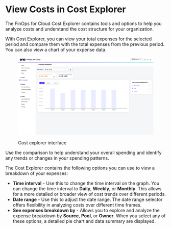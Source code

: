 # View Costs in Cost Explorer

The FinOps for Cloud Cost Explorer contains tools and options to help you analyze costs and understand the cost structure for your organization.&#x20;

With Cost Explorer, you can view your total expenses for the selected period and compare them with the total expenses from the previous period. You can also view a chart of your expense data.

<figure><img src="../../.gitbook/assets/ffc_cost_explorer.png" alt=""><figcaption><p>Cost explorer interface</p></figcaption></figure>

Use the comparison to help understand your overall spending and identify any trends or changes in your spending patterns.

The Cost Explorer contains the following options you can use to view a breakdown of your expenses:

* **Time interval** - Use this to change the time interval on the graph. You can change the time interval to **Daily**, **Weekly**, or **Monthly**. This allows for a more detailed or broader view of cost trends over different periods.
* **Date range** - Use this to adjust the date range. The date range selector offers flexibility in analyzing costs over different time frames.
* **See expenses breakdown by** - Allows you to explore and analyze the expense breakdown by **Source**, **Pool**, or **Owner**. When you select any of these options, a detailed pie chart and data summary are displayed.

